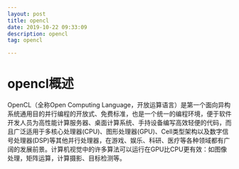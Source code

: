 ```yaml
---
layout: post
title: opencl
date: 2019-10-22 09:33:09
description: opencl
tag: opencl

---
```


# opencl概述
OpenCL（全称Open Computing Language，开放运算语言）是第一个面向异构系统通用目的并行编程的开放式、免费标准，也是一个统一的编程环境，便于软件开发人员为高性能计算服务器、桌面计算系统、手持设备编写高效轻便的代码，而且广泛适用于多核心处理器(CPU)、图形处理器(GPU)、Cell类型架构以及数字信号处理器(DSP)等其他并行处理器，在游戏、娱乐、科研、医疗等各种领域都有广阔的发展前景。计算机视觉中的许多算法可以运行在GPU比CPU更有效：如图像处理，矩阵运算，计算摄影、目标检测等。